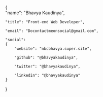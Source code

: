 {  
    "name": "Bhavya Kaudinya",
    
    "title": "Front-end Web Developer",
    
    "email": "Docontactmeonsocial@gmail.com",
    
    "social": 
    {
        "website": "nbcbhavya.super.site",
        
        "github": "@bhavyakaudinya",
        
        "twitter": "@bhavyakaudinya",
        
        "linkedin": "@bhavyakaudinya"
    }
}
